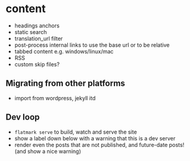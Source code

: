 
# content
- headings anchors
- static search
- translation_url filter
- post-process internal links to use the base url or to be relative
- tabbed content e.g. windows/linux/mac
- RSS
- custom skip files?


## Migrating from other platforms
- import from wordpress, jekyll itd


## Dev loop
- `flatmark serve` to build, watch and serve the site
- show a label down below with a warning that this is a dev server
- render even the posts that are not published, and future-date posts! (and show a nice warning)



